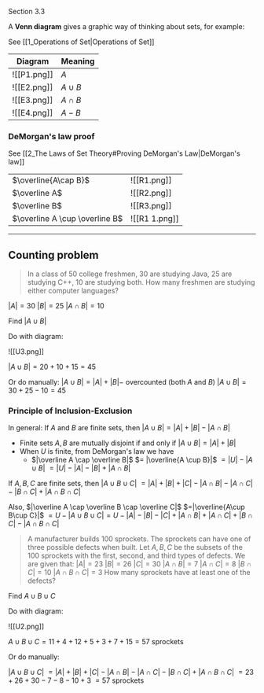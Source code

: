 Section 3.3

A **Venn diagram** gives a graphic way of thinking about sets, for example:

See [[1_Operations of Set|Operations of Set]]

| Diagram     | Meaning    |
| ----------- | ---------- |
| ![[P1.png]] | $A$        |
| ![[E2.png]] | $A\cup B$  |
| ![[E3.png]] | $A \cap B$ |
| ![[E4.png]] | $A-B$      |


### DeMorgan's law proof
See [[2_The Laws of Set Theory#Proving DeMorgan's Law|DeMorgan's law]]

|                                |               |
| ------------------------------ | ------------- |
| $\overline{A\cap B}$           | ![[R1.png]]   |
| $\overline A$                  | ![[R2.png]]   |
| $\overline B$                  | ![[R3.png]]   |
| $\overline A \cup \overline B$ | ![[R1 1.png]] |


---

## Counting problem

> In a class of 50 college freshmen, 30 are studying Java, 25 are studying C++, 10 are studying both. How many freshmen are studying either computer languages?

$|A|=30$
$|B|=25$
$|A\cap B|=10$

Find $|A\cup B|$



Do with diagram:

![[U3.png]]

$|A\cup B| = 20+10+15 = 45$

Or do manually:
$|A\cup B| = |A| + |B| -$ overcounted (both $A$ and $B$)
$|A\cup B|=30+25-10=45$


### Principle of Inclusion-Exclusion

In general:
If $A$ and $B$ are finite sets, then $|A\cup B|=|A|+|B|-|A\cap B|$
- Finite sets $A,B$ are mutually disjoint if and only if $|A\cup B|=|A|+|B|$
- When $U$ is finite, from DeMorgan's law we have
	- $|\overline A \cap \overline B|$
		$= |\overline{A \cup B}|$
		$=|U|-|A\cup B|$
		$=|U|-|A|-|B|+|A\cap B|$


If $A,B,C$ are finite sets, then
$|A\cup B\cup C|$
$=|A|+|B|+|C|-|A\cap B|-|A\cap C|-|B\cap C|+|A\cap B\cap C|$

Also, $|\overline A \cap \overline B \cap \overline C|$
$=|\overline{A\cup B\cup C}|$
$=U-|A\cup B\cup C|$$=U-|A|-|B|-|C|+|A\cap B|+|A\cap C|+|B\cap C|-|A\cap B\cap C|$


> A manufacturer builds 100 sprockets. The sprockets can have one of three possible defects when built.
> Let $A,B,C$ be the subsets of the 100 sprockets with the first, second, and third types of defects. We are given that:
> $|A|=23$     $|B|=26$     $|C|=30$
> $|A\cap B|=7$     $|A\cap C|=8$     $|B\cap C|=10$
> $|A\cap B \cap C|=3$
> How many sprockets have at least one of the defects?

Find $A\cup B\cup C$

Do with diagram:

![[U2.png]]

$A\cup B\cup C=11+4+12+5+3+7+15=57$ sprockets

Or do manually:

$|A\cup B\cup C|$
$=|A|+|B|+|C|-|A\cap B|-|A\cap C|-|B\cap C|+|A\cap B\cap C|$
$=23+26+30-7-8-10+3$
$=57$ sprockets